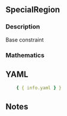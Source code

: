## SpecialRegion

### Description

Base constraint

### Mathematics

## YAML

```yaml
    { { info.yaml } }
```

## Notes

